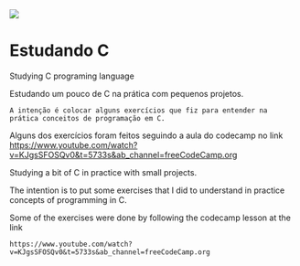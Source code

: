 <img src="https://img.shields.io/badge/C-00599C?style=for-the-badge&logo=c&logoColor=white"> 

# Estudando C 

Studying C programing language

Estudando um pouco de C na prática com pequenos projetos.

    A intenção é colocar alguns exercícios que fiz para entender na prática conceitos de programação em C.


Alguns dos exercícios foram feitos seguindo a aula do codecamp no link
    https://www.youtube.com/watch?v=KJgsSFOSQv0&t=5733s&ab_channel=freeCodeCamp.org




Studying a bit of C in practice with small projects.

The intention is to put some exercises that I did to understand in practice concepts of programming in C.

Some of the exercises were done by following the codecamp lesson at the link

    https://www.youtube.com/watch?v=KJgsSFOSQv0&t=5733s&ab_channel=freeCodeCamp.org
